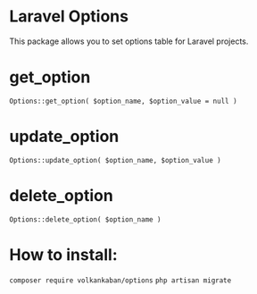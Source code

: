 # Laravel Options
This package allows you to set options table for Laravel projects.

# get_option
`Options::get_option( $option_name, $option_value = null )`

# update_option
`Options::update_option( $option_name, $option_value )`

# delete_option
`Options::delete_option( $option_name )`

# How to install:
`composer require volkankaban/options`
`php artisan migrate`
